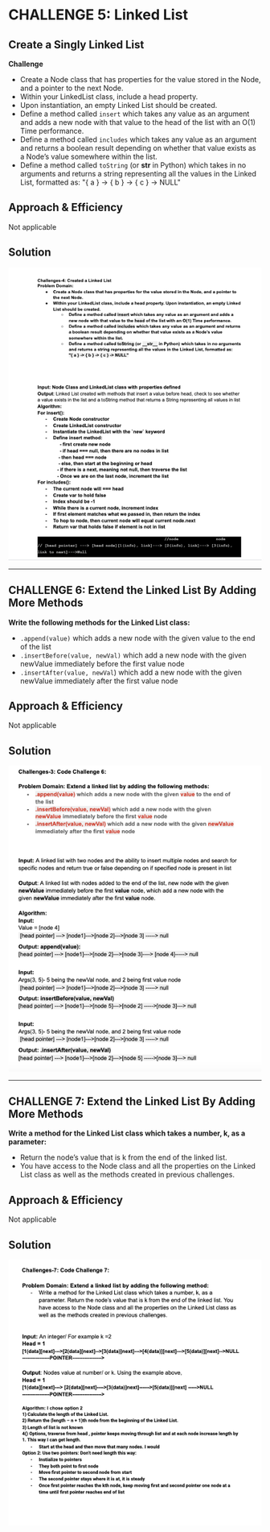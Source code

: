 # CHALLENGE 5: Linked List

## Create a Singly Linked List


**Challenge**

- Create a Node class that has properties for the value stored in the Node, and a pointer to the next Node.
- Within your LinkedList class, include a head property. 
- Upon instantiation, an empty Linked List should be created.
- Define a method called `insert` which takes any value as an argument and adds a new node with that value to the head of the list with an O(1) Time performance.
- Define a method called `includes` which takes any value as an argument and returns a boolean result depending on whether that value exists as a Node’s value somewhere within the list.
- Define a method called `toString` (or __str__ in Python) which takes in no arguments and returns a string representing all the values in the Linked List, formatted as:
"{ a } -> { b } -> { c } -> NULL"

## Approach & Efficiency
Not applicable

## Solution
![Whiteboard](linkedList.png)

------------------------------------------

## CHALLENGE 6: Extend the Linked List By Adding More Methods

**Write the following methods for the Linked List class:**

- `.append(value)` which adds a new node with the given value to the end of the list
- `.insertBefore(value, newVal)` which add a new node with the given newValue immediately before the first value node
- `.insertAfter(value, newVal`) which add a new node with the given newValue immediately after the first value node

## Approach & Efficiency
Not applicable

## Solution
![Whiteboard](ll-insertions.png)


------------------------------------------

## CHALLENGE 7: Extend the Linked List By Adding More Methods

**Write a method for the Linked List class which takes a number, k, as a parameter:**
- Return the node’s value that is k from the end of the linked list.
- You have access to the Node class and all the properties on the Linked List class as well as the methods created in previous challenges.

## Approach & Efficiency
Not applicable

## Solution
![Whiteboard](ll-kth-from-end.png)
